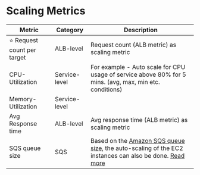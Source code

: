 # Scaling Metrics

| Metric                          | Category      | Description                                                                                                                                                                                                                        |
|---------------------------------|---------------|------------------------------------------------------------------------------------------------------------------------------------------------------------------------------------------------------------------------------------|
| :star: Request count per target | ALB-level     | Request count (ALB metric) as scaling metric                                                                                                                                                                                       |
| CPU-Utilization                 | Service-level | For example - Auto scale for CPU usage of service above 80% for 5 mins. (avg, max, min etc. conditions)                                                                                                                            |
| Memory-Utilization              | Service-level |                                                                                                                                                                                                                                    |
| Avg Response time               | ALB-level     | Avg response time (ALB metric) as scaling metric                                                                                                                                                                                   |
| SQS queue size                  | SQS           | Based on the [Amazon SQS queue size](ScalingPolicies/SQSBasedScalingPolicy.md), the auto-scaling of the EC2 instances can also be done. [Read more](https://docs.aws.amazon.com/autoscaling/ec2/userguide/as-using-sqs-queue.html) |